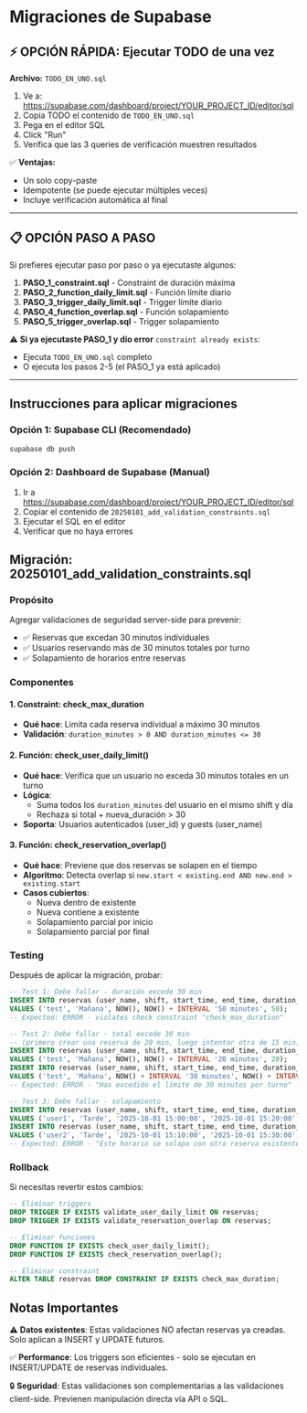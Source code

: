 # Migraciones de Supabase

## ⚡ OPCIÓN RÁPIDA: Ejecutar TODO de una vez

**Archivo:** `TODO_EN_UNO.sql`

1. Ve a: https://supabase.com/dashboard/project/YOUR_PROJECT_ID/editor/sql
2. Copia TODO el contenido de `TODO_EN_UNO.sql`
3. Pega en el editor SQL
4. Click "Run"
5. Verifica que las 3 queries de verificación muestren resultados

✅ **Ventajas:** 
- Un solo copy-paste
- Idempotente (se puede ejecutar múltiples veces)
- Incluye verificación automática al final

---

## 📋 OPCIÓN PASO A PASO

Si prefieres ejecutar paso por paso o ya ejecutaste algunos:

1. **PASO_1_constraint.sql** - Constraint de duración máxima
2. **PASO_2_function_daily_limit.sql** - Función límite diario
3. **PASO_3_trigger_daily_limit.sql** - Trigger límite diario
4. **PASO_4_function_overlap.sql** - Función solapamiento
5. **PASO_5_trigger_overlap.sql** - Trigger solapamiento

⚠️ **Si ya ejecutaste PASO_1 y dio error** `constraint already exists`:
- Ejecuta `TODO_EN_UNO.sql` completo
- O ejecuta los pasos 2-5 (el PASO_1 ya está aplicado)

---

## Instrucciones para aplicar migraciones

### Opción 1: Supabase CLI (Recomendado)
```bash
supabase db push
```

### Opción 2: Dashboard de Supabase (Manual)
1. Ir a https://supabase.com/dashboard/project/YOUR_PROJECT_ID/editor/sql
2. Copiar el contenido de `20250101_add_validation_constraints.sql`
3. Ejecutar el SQL en el editor
4. Verificar que no haya errores

## Migración: 20250101_add_validation_constraints.sql

### Propósito
Agregar validaciones de seguridad server-side para prevenir:
- ✅ Reservas que excedan 30 minutos individuales
- ✅ Usuarios reservando más de 30 minutos totales por turno
- ✅ Solapamiento de horarios entre reservas

### Componentes

#### 1. Constraint: check_max_duration
- **Qué hace**: Limita cada reserva individual a máximo 30 minutos
- **Validación**: `duration_minutes > 0 AND duration_minutes <= 30`

#### 2. Función: check_user_daily_limit()
- **Qué hace**: Verifica que un usuario no exceda 30 minutos totales en un turno
- **Lógica**: 
  - Suma todos los `duration_minutes` del usuario en el mismo shift y día
  - Rechaza si total + nueva_duración > 30
- **Soporta**: Usuarios autenticados (user_id) y guests (user_name)

#### 3. Función: check_reservation_overlap()
- **Qué hace**: Previene que dos reservas se solapen en el tiempo
- **Algoritmo**: Detecta overlap si `new.start < existing.end AND new.end > existing.start`
- **Casos cubiertos**:
  - Nueva dentro de existente
  - Nueva contiene a existente
  - Solapamiento parcial por inicio
  - Solapamiento parcial por final

### Testing

Después de aplicar la migración, probar:

```sql
-- Test 1: Debe fallar - duración excede 30 min
INSERT INTO reservas (user_name, shift, start_time, end_time, duration_minutes)
VALUES ('test', 'Mañana', NOW(), NOW() + INTERVAL '50 minutes', 50);
-- Expected: ERROR - violates check constraint "check_max_duration"

-- Test 2: Debe fallar - total excede 30 min
-- (primero crear una reserva de 20 min, luego intentar otra de 15 min)
INSERT INTO reservas (user_name, shift, start_time, end_time, duration_minutes)
VALUES ('test', 'Mañana', NOW(), NOW() + INTERVAL '20 minutes', 20);
INSERT INTO reservas (user_name, shift, start_time, end_time, duration_minutes)
VALUES ('test', 'Mañana', NOW() + INTERVAL '30 minutes', NOW() + INTERVAL '45 minutes', 15);
-- Expected: ERROR - "Has excedido el límite de 30 minutos por turno"

-- Test 3: Debe fallar - solapamiento
INSERT INTO reservas (user_name, shift, start_time, end_time, duration_minutes)
VALUES ('user1', 'Tarde', '2025-10-01 15:00:00', '2025-10-01 15:20:00', 20);
INSERT INTO reservas (user_name, shift, start_time, end_time, duration_minutes)
VALUES ('user2', 'Tarde', '2025-10-01 15:10:00', '2025-10-01 15:30:00', 20);
-- Expected: ERROR - "Este horario se solapa con otra reserva existente"
```

### Rollback

Si necesitas revertir estos cambios:

```sql
-- Eliminar triggers
DROP TRIGGER IF EXISTS validate_user_daily_limit ON reservas;
DROP TRIGGER IF EXISTS validate_reservation_overlap ON reservas;

-- Eliminar funciones
DROP FUNCTION IF EXISTS check_user_daily_limit();
DROP FUNCTION IF EXISTS check_reservation_overlap();

-- Eliminar constraint
ALTER TABLE reservas DROP CONSTRAINT IF EXISTS check_max_duration;
```

## Notas Importantes

⚠️ **Datos existentes**: Estas validaciones NO afectan reservas ya creadas. Solo aplican a INSERT y UPDATE futuros.

✅ **Performance**: Los triggers son eficientes - solo se ejecutan en INSERT/UPDATE de reservas individuales.

🔒 **Seguridad**: Estas validaciones son complementarias a las validaciones client-side. Previenen manipulación directa vía API o SQL.
